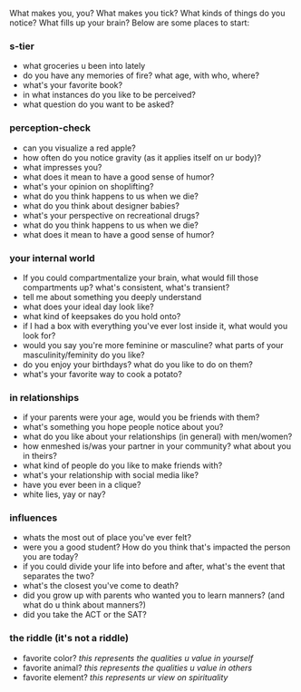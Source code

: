 What makes you, you? What makes you tick? What kinds of things do you notice? What fills up your brain? Below are some places to start:

### s-tier
- what groceries u been into lately
- do you have any memories of fire? what age, with who, where?
- what's your favorite book?
- in what instances do you like to be perceived?
- what question do you want to be asked?

### perception-check
- can you visualize a red apple?
- how often do you notice gravity (as it applies itself on ur body)?
- what impresses you?
- what does it mean to have a good sense of humor?
- what's your opinion on shoplifting?
- what do you think happens to us when we die?
- what do you think about designer babies?
- what's your perspective on recreational drugs?
- what do you think happens to us when we die?
- what does it mean to have a good sense of humor?

### your internal world
- If you could compartmentalize your brain, what would fill those compartments up? what's consistent, what's transient? 
- tell me about something you deeply understand
- what does your ideal day look like?
- what kind of keepsakes do you hold onto?
- if I had a box with everything you've ever lost inside it, what would you look for?
- would you say you're more feminine or masculine? what parts of your masculinity/feminity do you like?
- do you enjoy your birthdays? what do you like to do on them?
- what's your favorite way to cook a potato?

### in relationships
- if your parents were your age, would you be friends with them?
- what's something you hope people notice about you?
- what do you like about your relationships (in general) with men/women?
- how enmeshed is/was your partner in your community? what about you in theirs?
- what kind of people do you like to make friends with?
- what's your relationship with social media like?
- have you ever been in a clique?
- white lies, yay or nay?

### influences
- whats the most out of place you've ever felt?
- were you a good student? How do you think that's impacted the person you are today?
- if you could divide your life into before and after, what's the event that separates the two?
- what's the closest you've come to death?
- did you grow up with parents who wanted you to learn manners? (and what do u think about manners?)
- did you take the ACT or the SAT?

### the riddle (it's not a riddle)
- favorite color? *this represents the qualities u value in yourself*
- favorite animal? *this represents the qualities u value in others*
- favorite element? *this represents ur view on spirituality*















